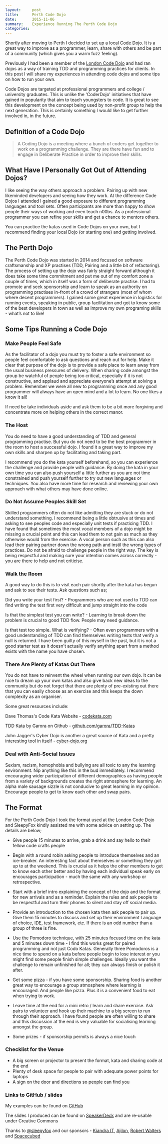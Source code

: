 ```yaml
---
layout:     post
title:      Perth Code Dojo
date:       2015-11-06
summary:    Experience Running The Perth Code Dojo
categories: 
---
```


Shortly after moving to Perth I decided to set up a local [Code Dojo](http://www.meetup.com/perth-code-dojo). It is a great way to improve as a programmer, learn, share with others and be part of a community (which gives you a warm fuzz feeling).

Previously I had been a member of the [London Code Dojo](http://www.meetup.com/London-Code-Dojo) and had ran dojos as a way of training TDD and programming practices for clients. In this post I will share my experiences in attending code dojos and some tips on how to run your own.

Code Dojos are targeted at professional programmers and college / university graduates. This is unlike the 'CoderDojo' initiatives that have gained in popularity that aim to teach youngsters to code. It is great to see this development on the concept being used by non-profit group to help the next generation. This is certainly something I would like to get further involved in, in the future.

## Definition of a Code Dojo

<blockquote>
A Coding Dojo is a meeting where a bunch of coders get together to work on a programming challenge. They are there have fun and to engage in Deliberate Practice in order to improve their skills.
</blockquote>

## What Have I Personally Got Out of Attending Dojos?

I like seeing the way others approach a problem. Pairing up with new likeminded developers and seeing how they work. At the difference Code Dojos I attended I gained a good exposure to different programming languages and tool sets. Often participants are more than happy to show people their ways of working and even teach n00bs. As a professional programmer you can refine your skills and get a chance to mentors others.

You can practice the katas used in Code Dojos on your own, but I recommend finding your local Dojo (or starting one) and getting involved.

## The Perth Dojo

The Perth Code Dojo was started in 2014 and focused on software craftsmanship and XP practises (TDD, Pairing and a little bit of refactoring). The process of setting up the dojo was fairly straight forward although it does take some time commitment and put me out of my comfort zone a couple of times, which in itself was a form of deliberate practise.  I had to promote and seek sponsorship and learn to speak as an authority on programming practises in-front of a crowd of strangers (most of whom where decent programmers). I gained some great experience in logistics for running events, speaking in public, group facilitation and got to know some of the best developers in town as well as improve my own programing skills - what’s not to like!

## Some Tips Running a Code Dojo

### Make People Feel Safe

As the facilitator of a dojo you must try to foster a safe environment so people feel comfortable to ask questions and reach out for help. Make it clear that purpose of the dojo is to provide a safe place to learn away from the usual business pressures of delivery. When sharing code amongst the group be watchful of people being too critical, especially if it is not constructive, and applaud and appreciate everyone’s attempt at solving a problem. Remember we were all new to programming once and any good programmer will always have an open mind and a lot to learn. No one likes a know it all!

If need be take individuals aside and ask them to be a bit more forgiving and concentrate more on helping others in the correct manor.

### The Host

You do need to have a good understanding of TDD and general programming practise. But you do not need to be the best programmer in the room to host a successful dojo. I found it a great way to improve my own skills and sharpen up by facilitating and taking part.

I recommend you do the kata yourself beforehand, so you can experience the challenge and provide people with guidance. By doing the kata in your own time you can also push yourself a little further as you are not time constrained and push yourself further to try out new languages or techniques. You also have more time for research and reviewing your own approach with what others may have done online.

### Do Not Assume Peoples Skill Set

Skilled programmers often do not like admitting they are stuck or do not understand something.  I recommend being a little obtrusive at times and asking to see peoples code and especially unit tests if practicing TDD. I have found that sometimes the most vocal members of a dojo might be missing a crucial point and this can lead them to not gain as much as they otherwise would from the exercise. A vocal person such as this can also lead their pairing partner down the wrong path and instil the wrong types of practices. Do not be afraid to challenge people in the right way. The key is being respectful and making sure your intention comes across correctly - you are there to help and not criticise.

### Walk the Room

A good way to do this is to visit each pair shortly after the kata has begun and ask to see their tests. Ask questions such as;

Did you write your test first? - Programmers who are not used to TDD can find writing the test first very difficult and jump straight into the code

Is that the simplest test you can write? - Learning to break down the problem is crucial to good TDD flow. People may need guidance.

Is that test too simple. What is verifying? - Often even programmers with a good understanding of TDD can find themselves writing tests that verify a null is returned. I have been guilty of this myself in the past, but it is not a good starter test as it doesn't actually verify anything apart from a method exists with the name you have chosen.

### There Are Plenty of Katas Out There

You do not have to reinvent the wheel when running our own dojo. It can be nice to dream up your own katas and also give back new ideas to the community but do not forget that there are plenty of pre-existing out there that you can easily choose as an exercise and this keeps the down complexity as an organiser.

Some great resources include:

Dave Thomas's Code Kata Website - [codekata.com](http://codekata.com/) 

TDD Kata by Garora on Github - [github.com/garora/TDD-Katas](https://github.com/garora/TDD-Katas)

John Jagger's Cyber Dojo is another a great source of Kata and a pretty interesting tool in itself - [cyber-dojo.org](http://cyber-dojo.org/)

### Deal with Anti-Social Issues

Sexism, racism, homophobia and bullying are all toxic to any the learning environment. Nip anything like this in the bud immediately. I recommend encouraging wider participation of different demographics as having people from a variety of backgrounds creates the right atmosphere for learning. An alpha male sausage sizzle is not conducive to great learning in my opinion. Encourage people to get to know each other and swap pairs.


## The Format

For the Perth Codo Dojo I took the format used at the London Code Dojo and SleepyFox kindly assisted me with some advice on setting up. The details are below;

- Give people 15 minutes to arrive, grab a drink and say hello to their fellow code crafts people

- Begin with a round robin asking people to introduce themselves and an ice-breaker. An interesting fact about themselves or something they got up to at the weekend. This is crucial as it helps the other members to get to know each other better and by having each individual speak early on encourages participation - much the same with any workshop or retrospective.

- Start with a brief intro explaining the concept of the dojo and the format for new arrivals and as a reminder. Explain the rules and ask people to be respectful and turn their phones to silent and stay off social media.

- Provide an introduction to the chosen kata then ask people to pair up. Give them 15 minutes to discuss and set up their environment Language of choice, IDE, test framework, etc. If there is an odd number than a group of three is fine.

- Use the Pomodoro technique, with 25 minutes focused time on the kata and 5 minutes down time - I find this works great for paired programming and not just Codo Katas. Generally three Pomodoros is a nice time to spend on a kata before people begin to lose interest or you might find some people finish simple challenges. Ideally you want the challenge to remain unfinished for all; they can always finish or polish it after.

- Get some pizza - if you have some sponsorship. Sharing food is another great way to encourage a group atmosphere where learning is encouraged.  And people like pizza. Plus it is a convenient food to eat when trying to work.

- Leave time at the end for a mini retro / learn and share exercise. Ask pairs to volunteer and hook up their machine to a big screen to run through their approach. I have found people are often willing to share and this discussion at the end is very valuable for socialising learning amongst the group.

- Some prizes - if sponsorship permits is always a nice touch

### Checklist for the Venue

- A big screen or projector to present the format, kata and sharing code at the end
- Plenty of desk space for people to pair with adequate power points for laptops
- A sign on the door and directions so people can find you

### Links to GitHub / slides

My examples can be found on [GitHub](http://github.com/burlistic)

The slides I produced can be found on [SpeakerDeck](http://speakerdeck.com/burlistic) and are re-usable under Creative Commons

Thanks to [@sleepyfox](https://twitter.com/sleepyfox) and our sponsors - [Kiandra IT](http://kiandra.com.au/), [Ajilon](http://www.ajilon.com.au/), [Robert Walters](http://www.robertwalters.com.au) and [Spacecubed](http://spacecubed.com)

